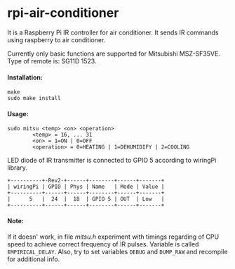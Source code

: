rpi-air-conditioner
===================

It is a Raspberry Pi IR controller for air conditioner.
It sends IR commands using raspberry to air conditioner.

Currently only basic functions are supported for Mitsubishi MSZ-SF35VE.
Type of remote is: SG11D 1523.

#### Installation:
```
make
sudo make install
```

#### Usage:
```
sudo mitsu <temp> <on> <operation>
        <temp> = 16, ... 31
        <on> = 1=ON | 0=OFF
        <operation> = 0=HEATING | 1=DEHUMIDIFY | 2=COOLING
```

LED diode of IR transmitter is connected to GPIO 5 according to wiringPi library.
```
+----------+-Rev2-+------+--------+------+-------+
| wiringPi | GPIO | Phys | Name   | Mode | Value |
+----------+------+------+--------+------+-------+
|      5   |  24  |  18  | GPIO 5 | OUT  | Low   |
+----------+------+------+--------+------+-------+
```


#### Note:

If it doesn' work, in file *mitsu.h* experiment with timings regarding of CPU speed to achieve correct frequency of IR pulses. Variable is called ```EMPIRICAL_DELAY```. Also, try to set variables ```DEBUG``` and ```DUMP_RAW``` and recompile for additional info.


